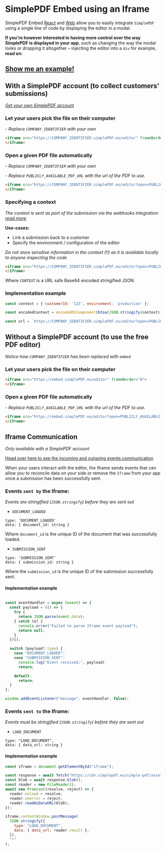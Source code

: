 # SimplePDF Embed using an Iframe

SimplePDF Embed [React](../react/README.md) and [Web](../web/README.md) allow you to easily integrate `SimplePDF` using a single line of code by displaying the editor in a modal.

**If you're however interested in having more control over the way SimplePDF is displayed in your app**, such as changing the way the modal looks or dropping it altogether – injecting the editor into a `div` for example, **read on:**

## [Show me an example!](https://replit.com/@bendersej/Simple-PDF-Embed-Iframe)

## With a SimplePDF account (to collect customers' submissions)

_[Get your own SimplePDF account](https://simplepdf.eu/pricing)_


### Let your users pick the file on their computer
_- Replace `COMPANY_IDENTIFIER` with your own_
```html
<iframe src="https://COMPANY_IDENTIFIER.simplePDF.eu/editor" frameBorder="0">
</iframe>
```

### Open a given PDF file automatically
_- Replace `COMPANY_IDENTIFIER` with your own_

_- Replace `PUBLICLY_AVAILABLE_PDF_URL` with the url of the PDF to use._
```html
<iframe src="https://COMPANY_IDENTIFIER.simplePDF.eu/editor?open=PUBLICLY_AVAILABLE_PDF_URL" frameBorder="0">
</iframe>
```

### Specifying a context

_The context is sent as part of the submission via the webhooks integration: [read more](https://simplepdf.eu/help/how-to/configure-webhooks-pdf-form-submissions#events)_

**Use-cases:**

- Link a submission back to a customer
- Specify the environment / configuration of the editor

_Do not store sensitive information in the context (!!) as it is available locally to anyone inspecting the code_


```html
<iframe src="https://COMPANY_IDENTIFIER.simplePDF.eu/editor?open=PUBLICLY_AVAILABLE_PDF_URL&context=CONTEXT" frameBorder="0">
</iframe>
```

Where `CONTEXT` is a URL safe Base64 encoded stringified JSON.

### Implementation example
```javascript
const context = { customerId: '123', environment: 'production' };

const encodedContext = encodeURIComponent(btoa(JSON.stringify(context)))

const url = `https://COMPANY_IDENTIFIER.simplePDF.eu/editor?open=PUBLICLY_AVAILABLE_PDF_URL&context=${encodedContext}`
```


## Without a SimplePDF account (to use the free PDF editor)

_Notice how `COMPANY_IDENTIFIER` has been replaced with `embed`_


### Let your users pick the file on their computer

```html
<iframe src="https://embed.simplePDF.eu/editor" frameBorder="0">
</iframe>
```

### Open a given PDF file automatically

_- Replace `PUBLICLY_AVAILABLE_PDF_URL` with the url of the PDF to use._
```html
<iframe src="https://embed.simplePDF.eu/editor?open=PUBLICLY_AVAILABLE_PDF_URL" frameBorder="0">
</iframe>
```

## Iframe Communication
_Only available with a SimplePDF account_

[Head over here to see the incoming and outgoing events communication](./iframe.html)

When your users interact with the editor, the Iframe sends events that can allow you to reconcile data on your side or remove the `Iframe` from your app once a submission has been successfully sent.

### Events `sent by` the Iframe:
_Events are stringified (`JSON.stringify`) before they are sent out_
- `DOCUMENT_LOADED`
```
type: 'DOCUMENT_LOADED'
data: { document_id: string }
```
Where `document_id` is the unique ID of the document that was successfully loaded.

- `SUBMISSION_SENT`
```
type: 'SUBMISSION_SENT'
data: { submission_id: string }
```
Where the `submission_id` is the unique ID of the submission successfully sent.

#### Implementation example
```javascript

const eventHandler = async (event) => {
  const payload = (() => {
    try {
      return JSON.parse(event.data);
    } catch (e) {
      console.error("Failed to parse Iframe event payload");
      return null;
    }
  })();

  switch (payload?.type) {
    case "DOCUMENT_LOADED":
    case "SUBMISSION_SENT":
      console.log("Event received:", payload)
      return;

    default:
      return;
  }
};

window.addEventListener("message", eventHandler, false);
```

### Events `sent to` the Iframe:
_Events must be stringified (`JSON.stringify`) before they are sent out_

- `LOAD_DOCUMENT`
```
type: "LOAD_DOCUMENT",
data: { data_url: string }
```

#### Implementation example
```javascript
const iframe = document.getElementById("iframe");

const response = await fetch("https://cdn.simplepdf.eu/simple-pdf/assets/example_en.pdf");
const blob = await response.blob();
const reader = new FileReader();
await new Promise((resolve, reject) => {
  reader.onload = resolve;
  reader.onerror = reject;
  reader.readAsDataURL(blob);
});

iframe.contentWindow.postMessage(
  JSON.stringify({
    type: "LOAD_DOCUMENT",
    data: { data_url: reader.result },
  }),
  "*"
);
```